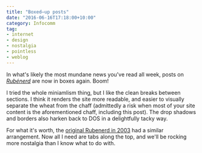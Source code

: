 ```yaml
---
title: "Boxed–up posts"
date: "2016-06-16T17:18:00+10:00"
category: Infocomm
tag:
- internet 
- design
- nostalgia
- pointless
- weblog
---
```

In what's likely the most mundane news you've read all week, posts on *[Rubénerd]* are now in boxes again. Boom!

I tried the whole miniamlism thing, but I like the clean breaks between sections. I think it renders the site more readable, and easier to visually separate the wheat from the chaff (admittedly a risk when most of your site content is the aforementioned chaff, including this post). The drop shadows and borders also harken back to DOS in a delightfully tacky way.

For what it's worth, the [original Rubenerd in 2003] had a similar arrangement. Now all I need are tabs along the top, and we'll be rocking more nostalgia than I know what to do with.

[Rubénerd]: https://rubenerd.com/
[original Rubenerd in 2003]: https://web.archive.org/web/20031118200430/http://www.rubenerd.com/


